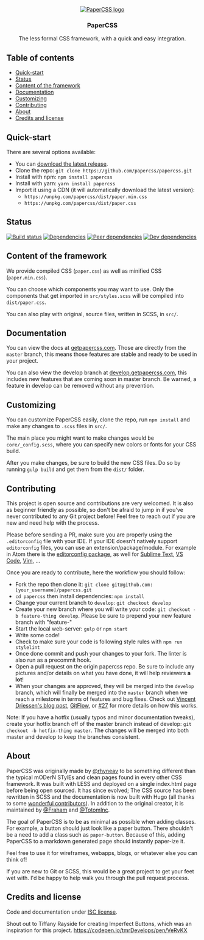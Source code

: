 <p align="center">
  <a href="https://getpapercss.com">
    <img src="https://raw.githubusercontent.com/papercss/papercss/master/docs/static/favicon.ico?raw=true" alt="PaperCSS logo">
  </a>

  <h3 align="center">PaperCSS</h3>

  <p align="center">The less formal CSS framework, with a quick and easy integration.</p>
</p>

## Table of contents

- [Quick-start](#quick-start)
- [Status](#status)
- [Content of the framework](#content-of-the-framework)
- [Documentation](#documentation)
- [Customizing](#customizing)
- [Contributing](#contributing)
- [About](#about)
- [Credits and license](#credits-and-license)

## Quick-start

There are several options available:

- You can [download the latest release](https://github.com/papercss/papercss/releases).
- Clone the repo: `git clone https://github.com/papercss/papercss.git`
- Install with npm: `npm install papercss`
- Install with yarn: `yarn install papercss`
- Import it using a CDN (it will automatically download the latest version):
    - `https://unpkg.com/papercss/dist/paper.min.css`
    - `https://unpkg.com/papercss/dist/paper.css`

## Status

[![Build status](https://travis-ci.org/papercss/papercss.svg?branch=master)](https://travis-ci.org/papercss/papercss)
[![Dependencies](https://img.shields.io/david/papercss/papercss.svg)](https://david-dm.org/papercss/papercss)
[![Peer dependencies](https://img.shields.io/david/peer/papercss/papercss.svg)](https://david-dm.org/papercss/papercss?type=peer)
[![Dev dependencies](https://img.shields.io/david/dev/papercss/papercss.svg)](https://david-dm.org/papercss/papercss?type=dev)

## Content of the framework

We provide compiled CSS (`paper.css`) as well as minified CSS (`paper.min.css`).

You can choose which components you may want to use. Only the components that get imported in `src/styles.scss` will be compiled into `dist/paper.css`.

You can also play with original, source files, written in SCSS, in `src/`.

## Documentation

You can view the docs at [getpapercss.com](https://www.getpapercss.com). Those are directly from the `master` branch, this means those features are stable and ready to be used in your project.

You can also view the develop branch at [develop.getpapercss.com](https://develop.getpapercss.com), this includes new features that are coming soon in master branch. Be warned, a feature in develop can be removed without any prevention.

## Customizing

You can customize PaperCSS easily, clone the repo, run `npm install` and make any changes to `.scss` files in `src/`.

The main place you might want to make changes would be `core/_config.scss`, where you can specify new colors or fonts for your CSS build.

After you make changes, be sure to build the new CSS files. Do so by running `gulp build` and get them from the `dist/` folder.

## Contributing

This project is open source and contributions are very welcomed. It is also as beginner friendly as possible, so don't be afraid to jump in if you've never contributed to any Git project before! Feel free to reach out if you are new and need help with the process.

Please before sending a PR, make sure you are properly using the `.editorconfig` file with your IDE. If your IDE doesn't natively support `editorconfig` files, you can use an extension/package/module. For example in Atom there is the [editorconfig package](https://atom.io/packages/editorconfig), as well for [Sublime Text](https://github.com/sindresorhus/editorconfig-sublime), [VS Code](https://github.com/editorconfig/editorconfig-vscode), [Vim](https://github.com/editorconfig/editorconfig-vim), ...

Once you are ready to contribute, here the workflow you should follow:

- Fork the repo then clone it: `git clone git@github.com:[your_username]/papercss.git`
- `cd papercss` then install dependencies: `npm install`
- Change your current branch to `develop`: `git checkout develop`
- Create your new branch where you will write your code: `git checkout -b feature-thing develop`. Please be sure to prepend your new feature branch with "feature-"
- Start the local web-server: `gulp` or `npm start`
- Write some code!
- Check to make sure your code is following style rules with `npm run stylelint`
- Once done commit and push your changes to your fork. The linter is also run as a precommit hook.
- Open a pull request on the origin papercss repo. Be sure to include any pictures and/or details on what you have done, it will help reviewers **a lot**!
- When your changes are approved, they will be merged into the `develop` branch, which will finally be merged into the `master` branch when we reach a milestone in terms of features and bug fixes. Check out [Vincent Driessen's blog post](http://nvie.com/posts/a-successful-git-branching-model/), [GitFlow](https://datasift.github.io/gitflow/IntroducingGitFlow.html), or [#27](https://github.com/rhyneav/papercss/issues/27) for more details on how this works.

Note: If you have a hotfix (usually typos and minor documentation tweaks), create your hotfix branch off of the master branch instead of develop: `git checkout -b hotfix-thing master`. The changes will be merged into both master and develop to keep the branches consistent.

## About

PaperCSS was originally made by [@rhyneav](https://github.com/rhyneav) to be something different than the typical mODerN STylEs and clean pages found in every other CSS framework. It was built with LESS and deployed on a single index.html page before being open sourced. It has since evolved; The CSS source has been rewritten in SCSS and the documentation is now built with Hugo (all thanks to some [wonderful contributors](https://github.com/papercss/papercss/graphs/contributors)). In addition to the original creator, it is maintained by [@Fraham](https://github.com/Fraham) and [@TotomInc](https://github.com/TotomInc).

The goal of PaperCSS is to be as minimal as possible when adding classes. For example, a button should just look like a paper button. There shouldn't be a need to add a class such as `paper-button`. Because of this, adding PaperCSS to a markdown generated page should instantly paper-ize it.

Feel free to use it for wireframes, webapps, blogs, or whatever else you can think of!

If you are new to Git or SCSS, this would be a great project to get your feet wet with. I'd be happy to help walk you through the pull request process.

## Credits and license

Code and documentation under [ISC license](https://github.com/papercss/papercss/blob/master/license).

Shout out to Tiffany Rayside for creating Imperfect Buttons, which was an inspiration for this project. https://codepen.io/tmrDevelops/pen/VeRvKX
